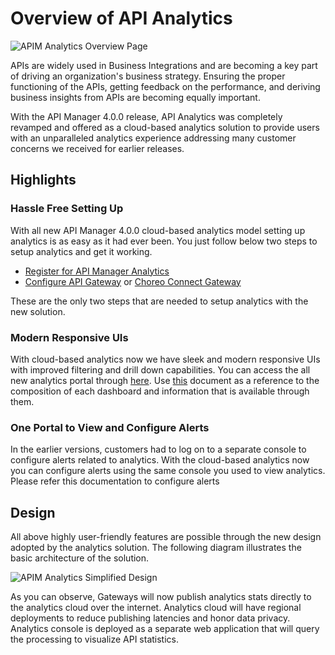 # Overview of API Analytics
![APIM Analytics Overview Page]({{base_path}}/assets/img/observe/apim-analytics-overview-page.png)

APIs are widely used in Business Integrations and are becoming a key part of driving an organization's business 
strategy. Ensuring the proper functioning of the APIs, getting feedback on the performance, and deriving business 
insights from APIs are becoming equally important.

With the API Manager 4.0.0 release, API Analytics was completely revamped and offered as a cloud-based analytics solution
 to provide users with an unparalleled analytics experience addressing many customer concerns we received for earlier 
 releases.

## Highlights
### Hassle Free Setting Up
With all new API Manager 4.0.0 cloud-based analytics model setting up analytics is as easy as it had ever been. You just follow below two steps to setup analytics and get it working.

 - [Register for API Manager Analytics]({{base_path}}/observe/api-manager-analytics/configure-analytics/register-for-analytics)
 - [Configure API Gateway]({{base_path}}/observe/api-manager-analytics/configure-analytics/configure-synapse-gateway) or [Choreo Connect Gateway]({{base_path}}/observe/api-manager-analytics/configure-analytics/configure-microgateway)

These are the only two steps that are needed to setup analytics with the new solution.

### Modern Responsive UIs
With cloud-based analytics now we have sleek and modern responsive UIs with improved 
 filtering and drill down capabilities. 
You can access the all new analytics portal through [here](https://analytics.choreo.dev/). Use 
[this]({{base_path}}/observe/api-manager-analytics/analytics-pages/analytics-pages-introduction) document as a reference to the
 composition of each dashboard and information that is available through them. 

### One Portal to View and Configure Alerts
In the earlier versions, customers had to log on to a separate console to configure alerts related to analytics. With
 the cloud-based analytics now you can configure alerts using the same console you used to view analytics. 
 Please refer this documentation to configure alerts

## Design
All above highly user-friendly features are possible through the new design adopted by the analytics solution. 
The following diagram illustrates the basic architecture of the solution.

![APIM Analytics Simplified Design]({{base_path}}/assets/img/observe/apim-analytics-simplified.png)

As you can observe, Gateways will now publish analytics stats directly to the analytics cloud over the internet. 
Analytics cloud will have regional deployments to reduce publishing latencies and honor data privacy. 
Analytics console is deployed as a separate web application that will query the processing to visualize
 API statistics.

